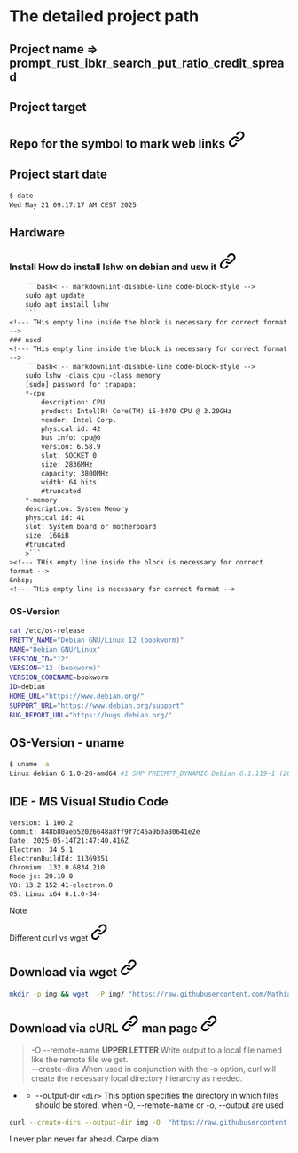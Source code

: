 # The detailed project path  

## Project name => prompt_rust_ibkr_search_put_ratio_credit_spread

## Project target

## Repo for the symbol to mark web links [![alt text][1]](./README.md)

## Project start date

```bash <!-- markdownlint-disable-line code-block-style -->
$ date
Wed May 21 09:17:17 AM CEST 2025
```

## Hardware

### Install How do install lshw  on debian and usw it [![alt text][1]](https://www.tecmint.com/commands-to-collect-system-and-hardware-information-in-linux/)
<!--- THis empty line inside the block is necessary for correct format -->
        ```bash<!-- markdownlint-disable-line code-block-style -->
        sudo apt update
        sudo apt install lshw
        ```
    <!--- THis empty line inside the block is necessary for correct format -->
    ### used
    <!--- THis empty line inside the block is necessary for correct format -->
        ```bash<!-- markdownlint-disable-line code-block-style -->
        sudo lshw -class cpu -class memory
        [sudo] password for trapapa:
        *-cpu
            description: CPU
            product: Intel(R) Core(TM) i5-3470 CPU @ 3.20GHz
            vendor: Intel Corp.
            physical id: 42
            bus info: cpu@0
            version: 6.58.9
            slot: SOCKET 0
            size: 2836MHz
            capacity: 3800MHz
            width: 64 bits
            #truncated
        *-memory
        description: System Memory
        physical id: 41
        slot: System board or motherboard
        size: 16GiB
        #truncated
        >```
    ><!--- THis empty line inside the block is necessary for correct format -->
    &nbsp;
    <!--- THis empty line is necessary for correct format -->

### OS-Version

```bash
cat /etc/os-release 
PRETTY_NAME="Debian GNU/Linux 12 (bookworm)"
NAME="Debian GNU/Linux"
VERSION_ID="12"
VERSION="12 (bookworm)"
VERSION_CODENAME=bookworm
ID=debian
HOME_URL="https://www.debian.org/"
SUPPORT_URL="https://www.debian.org/support"
BUG_REPORT_URL="https://bugs.debian.org/"
```

## OS-Version - uname

```bash <!-- markdownlint-disable-line code-block-style -->
$ uname -a
Linux debian 6.1.0-28-amd64 #1 SMP PREEMPT_DYNAMIC Debian 6.1.119-1 (2024-11-22) x86_64 GNU/Linux
```

## IDE - MS Visual Studio Code

```text
Version: 1.100.2
Commit: 848b80aeb52026648a8ff9f7c45a9b0a80641e2e
Date: 2025-05-14T21:47:40.416Z
Electron: 34.5.1
ElectronBuildId: 11369351
Chromium: 132.0.6834.210
Node.js: 20.19.0
V8: 13.2.152.41-electron.0
OS: Linux x64 6.1.0-34-
```

>[!NOTE]
>Different curl vs wget [![alt text][1]](https://daniel.haxx.se/docs/curl-vs-wget.html)

## Download via wget [![alt text][1]](https://askubuntu.com/questions/207265/how-to-download-a-file-from-a-website-via-terminal)

```bash
mkdir -p img && wget  -P img/ "https://raw.githubusercontent.com/MathiasStadler/link_symbol_svg/360d1327d05280d53de5fa816c522f89a35891ca/img/link_symbol.svg"
```

## Download via cURL [![alt text][1]](https://stackoverflow.com/questions/32330737/ubuntu-using-curl-to-download-an-image) man page [![alt text][1]](https://linux.die.net/man/1/curl)
<!-- markdownlint-disable MD032 -->
>-O --remote-name **UPPER LETTER**
                Write output to a local file named like the remote file we get.  
>--create-dirs
                When used in conjunction with the -o option, curl will create the necessary local directory hierarchy as needed.
- - --output-dir ``<dir>``
              This option specifies the directory in  which  files  should  be
              stored, when -O, --remote-name or -o, --output are used
> 
<!-- markdownlint-enable MD032 -->
```bash
curl --create-dirs --output-dir img -O  "https://raw.githubusercontent.com/MathiasStadler/link_symbol_svg/360d1327d05280d53de5fa816c522f89a35891ca/img/link_symbol.svg"
```

I never plan never far ahead. Carpe diam

<!-- Link sign - Don't Found a better way :-( - You know a better method? - send me a email -->
[1]: ./img/link_symbol.svg
